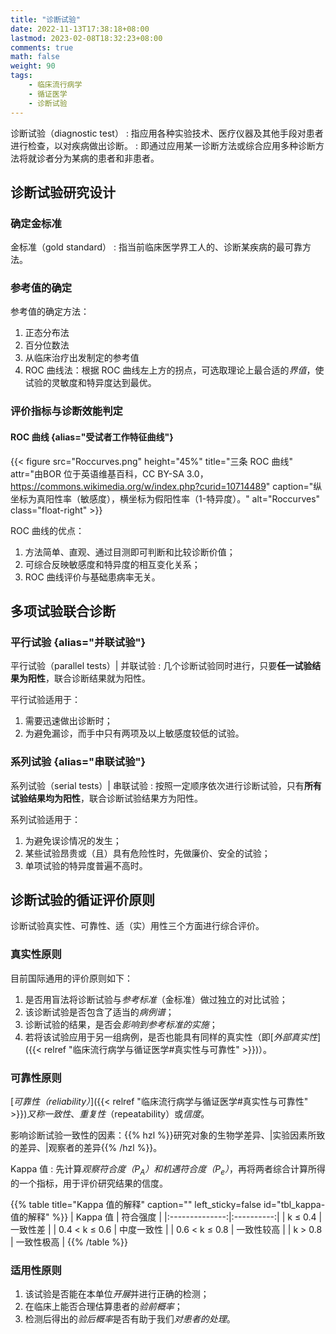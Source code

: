 ```yaml
---
title: "诊断试验"
date: 2022-11-13T17:38:18+08:00
lastmod: 2023-02-08T18:32:23+08:00
comments: true
math: false
weight: 90
tags:
    - 临床流行病学
    - 循证医学
    - 诊断试验
---
```


诊断试验（diagnostic test）
: 指应用各种实验技术、医疗仪器及其他手段对患者进行检查，以对疾病做出诊断。
: 即通过应用某一诊断方法或综合应用多种诊断方法将就诊者分为某病的患者和非患者。

<!--more-->

## 诊断试验研究设计

### 确定金标准

金标准（gold standard）
: 指当前临床医学界工人的、诊断某疾病的最可靠方法。

### 参考值的确定

参考值的确定方法：

1. 正态分布法
2. 百分位数法
3. 从临床治疗出发制定的参考值
4. ROC 曲线法：根据 ROC 曲线左上方的拐点，可选取理论上最合适的*界值*，使试验的灵敏度和特异度达到最优。

### 评价指标与诊断效能判定

#### ROC 曲线 {alias="受试者工作特征曲线"}

{{< figure src="Roccurves.png" height="45%" title="三条 ROC 曲线" attr="由BOR 位于英语维基百科，CC BY-SA 3.0，https://commons.wikimedia.org/w/index.php?curid=10714489" caption="纵坐标为真阳性率（敏感度），横坐标为假阳性率（1-特异度）。" alt="Roccurves" class="float-right" >}}

ROC 曲线的优点：

1. 方法简单、直观、通过目测即可判断和比较诊断价值；
2. 可综合反映敏感度和特异度的相互变化关系；
3. ROC 曲线评价与基础患病率无关。

## 多项试验联合诊断

### 平行试验 {alias="并联试验"}

平行试验（parallel tests）| 并联试验
: 几个诊断试验同时进行，只要**任一试验结果为阳性**，联合诊断结果就为阳性。

平行试验适用于：

1. 需要迅速做出诊断时；
2. 为避免漏诊，而手中只有两项及以上敏感度较低的试验。

### 系列试验 {alias="串联试验"}

系列试验（serial tests）| 串联试验
: 按照一定顺序依次进行诊断试验，只有**所有试验结果均为阳性**，联合诊断试验结果方为阳性。

系列试验适用于：

1. 为避免误诊情况的发生；
2. 某些试验昂贵或（且）具有危险性时，先做廉价、安全的试验；
3. 单项试验的特异度普遍不高时。

## 诊断试验的循证评价原则

诊断试验真实性、可靠性、适（实）用性三个方面进行综合评价。

### 真实性原则

目前国际通用的评价原则如下：

1. 是否用盲法将诊断试验与*参考标准*（金标准）做过独立的对比试验；
2. 该诊断试验是否包含了适当的*病例谱*；
3. 诊断试验的结果，是否会*影响到参考标准的实施*；
4. 若将该试验应用于另一组病例，是否也能具有同样的真实性（即[*外部真实性*]({{< relref "临床流行病学与循证医学#真实性与可靠性" >}})）。

### 可靠性原则

[*可靠性（reliability）*]({{< relref "临床流行病学与循证医学#真实性与可靠性" >}})*又称一致性*、*重复性*（repeatability）或*信度*。

影响诊断试验一致性的因素：{{% hzl %}}研究对象的生物学差异、|实验因素所致的差异、|观察者的差异{{% /hzl %}}。

Kappa 值
: 先计算*观察符合度（P<sub>A</sub>）*和*机遇符合度（P<sub>e</sub>）*，再将两者综合计算所得的一个指标，用于评价研究结果的信度。

{{% table title="Kappa 值的解释" caption="" left_sticky=false id="tbl_kappa-值的解释" %}}
|    Kappa 值    |  符合强度  |
|:--------------:|:----------:|
|     k ≤ 0.4    |  一致性差  |
| 0.4 \< k ≤ 0.6 | 中度一致性 |
| 0.6 \< k ≤ 0.8 | 一致性较高 |
|    k \> 0.8    | 一致性极高 |
{{% /table %}}

### 适用性原则

1. 该试验是否能在本单位*开展*并进行正确的检测；
2. 在临床上能否合理估算患者的*验前概率*；
3. 检测后得出的*验后概率*是否有助于我们*对患者的处理*。
